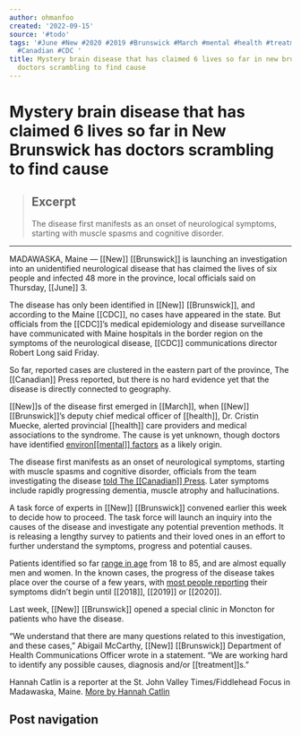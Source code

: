 ```yaml
---
author: ohmanfoo
created: '2022-09-15'
source: '#todo'
tags: '#June #New #2020 #2019 #Brunswick #March #mental #health #treatment #News #2018
  #Canadian #CDC '
title: Mystery brain disease that has claimed 6 lives so far in new brunswick has
  doctors scrambling to find cause
---
```


# Mystery brain disease that has claimed 6 lives so far in New Brunswick has doctors scrambling to find cause

> ## Excerpt
> The disease first manifests as an onset of neurological symptoms, starting with muscle spasms and cognitive disorder.

---
MADAWASKA, Maine — [[New]] [[Brunswick]] is launching an investigation into an unidentified neurological disease that has claimed the lives of six people and infected 48 more in the province, local officials said on Thursday, [[June]] 3.

The disease has only been identified in [[New]] [[Brunswick]], and according to the Maine [[CDC]], no cases have appeared in the state. But officials from the [[CDC]]’s medical epidemiology and disease surveillance have communicated with Maine hospitals in the border region on the symptoms of the neurological disease, [[CDC]] communications director Robert Long said Friday.

So far, reported cases are clustered in the eastern part of the province, The [[Canadian]] Press reported, but there is no hard evidence yet that the disease is directly connected to geography.

[[New]]s of the disease first emerged in [[March]], when [[New]] [[Brunswick]]’s deputy chief medical officer of [[health]], Dr. Cristin Muecke, alerted provincial [[health]] care providers and medical associations to the syndrome. The cause is yet unknown, though doctors have identified [environ[[mental]] factors](https://www.cbc.ca/news/canada/new-brunswick/creutzfeldt-jakob-disease-cases-nb-1.5955035) as a likely origin.

The disease first manifests as an onset of neurological symptoms, starting with muscle spasms and cognitive disorder, officials from the team investigating the disease [told The [[Canadian]] Press](https://www.ctvnews.ca/[[health]]/new-brunswick-ramps-up-efforts-to-solve-mystery-behind-unknown-brain-disease-1.5454917). Later symptoms include rapidly progressing dementia, muscle atrophy and hallucinations.

A task force of experts in [[New]] [[Brunswick]] convened earlier this week to decide how to proceed. The task force will launch an inquiry into the causes of the disease and investigate any potential prevention methods. It is releasing a lengthy survey to patients and their loved ones in an effort to further understand the symptoms, progress and potential causes.

Patients identified so far [range in age](https://atlantic.ctvnews.ca/i-was-afraid-i-was-going-to-die-20-year-old-n-b-woman-confirmed-to-have-the-mysterious-neurological-disease-1.5453438) from 18 to 85, and are almost equally men and women. In the known cases, the progress of the disease takes place over the course of a few years, with [most people reporting](https://www2.gnb.ca/content/gnb/en/departments/ocmoh/cdc/neuro_cluster.html) their symptoms didn’t begin until [[2018]], [[2019]] or [[2020]].

Last week, [[New]] [[Brunswick]] opened a special clinic in Moncton for patients who have the disease.

“We understand that there are many questions related to this investigation, and these cases,” Abigail McCarthy, [[New]] [[Brunswick]] Department of Health Communications Officer wrote in a statement. “We are working hard to identify any possible causes, diagnosis and/or [[treatment]]s.”

Hannah Catlin is a reporter at the St. John Valley Times/Fiddlehead Focus in Madawaska, Maine. [More by Hannah Catlin](https://bangordailynews.com/author/hcatlin/)

## Post navigation